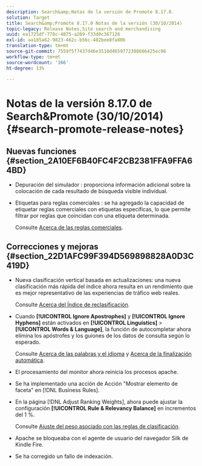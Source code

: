 ```yaml
---
description: Search&amp;Notas de la versión de Promote 8.17.0.
solution: Target
title: Search&amp;Promote 8.17.0 Notas de la versión (30/10/2014)
topic-legacy: Release Notes,Site search and merchandising
uuid: ea1725df-778c-4875-a269-f33d0c367126
exl-id: aa185a62-9823-462c-b56c-402bee8fa80b
translation-type: tm+mt
source-git-commit: 7559f5f7437d46e3510d4659772308666425ec96
workflow-type: tm+mt
source-wordcount: '166'
ht-degree: 13%

---
```


# Notas de la versión 8.17.0 de Search&amp;Promote (30/10/2014){#search-promote-release-notes}

## Nuevas funciones {#section_2A10EF6B40FC4F2CB2381FFA9FFA64BD}

* Depuración del simulador : proporciona información adicional sobre la colocación de cada resultado de búsqueda visible individual.
* Etiquetas para reglas comerciales : se ha agregado la capacidad de etiquetar reglas comerciales con etiquetas específicas, lo que permite filtrar por reglas que coincidan con una etiqueta determinada.

   Consulte [Acerca de las reglas comerciales](../c-about-rules-menu/c-about-business-rules.md#concept_2A93D76216754D3D8412CDEA00BD26BD).

## Correcciones y mejoras {#section_22D1AFC99F394D569898828A0D3C419D}

* Nueva clasificación vertical basada en actualizaciones: una nueva clasificación más rápida del índice ahora resulta en un rendimiento que es mejor representativo de las experiencias de tráfico web reales.

   Consulte [Acerca del Índice de reclasificación](../c-about-index-menu/c-about-re-rank-index.md#concept_147B0A9FCD51451787DA898E06F7C692).

* Cuando **[!UICONTROL Ignore Apostrophes]** y **[!UICONTROL Ignore Hyphens]** están activados en **[!UICONTROL Linguistics]** > **[!UICONTROL Words & Language]**, la función de autocompletar ahora elimina los apóstrofes y los guiones de los datos de consulta según lo esperado.

   Consulte [Acerca de las palabras y el idioma](../c-about-linguistics-menu/c-about-words-and-language.md#concept_CEB4B9576F3C4E2EB87B352EEC738D79) y [Acerca de la finalización automática](../c-about-auto-complete.md#concept_093A9CD754864BA79B456FE4BEB64578).

* El procesamiento del monitor ahora reinicia los procesos apache.
* Se ha implementado una acción de Acción &quot;Mostrar elemento de faceta&quot; en [!DNL Business Rules].
* En la página [!DNL Adjust Ranking Weights], ahora puede ajustar la configuración **[!UICONTROL Rule & Relevancy Balance]** en incrementos del 1 %.

   Consulte [Ajuste del peso asociado con las reglas de clasificación](../c-about-rules-menu/c-about-ranking-rules.md#task_3CB6FC92A66F4D99874A42D55825DB64).

* Apache se bloqueaba con el agente de usuario del navegador Silk de Kindle Fire.
* Se ha corregido un fallo de indexación.
